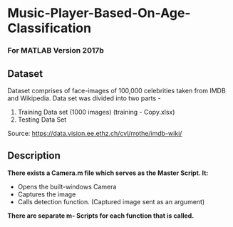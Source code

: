 # Music-Player-Based-On-Age-Classification

### For MATLAB Version 2017b 

## Dataset

Dataset comprises of face-images of 100,000 celebrities taken from IMDB
and Wikipedia.
Data set was divided into two parts -
1. Training Data set (1000 images) (training - Copy.xlsx)
2. Testing Data Set

Source: https://data.vision.ee.ethz.ch/cvl/rrothe/imdb-wiki/

## Description

**There exists a Camera.m file which serves as the Master Script. It:**
- Opens the built-windows Camera
- Captures the image
- Calls detection function. (Captured image sent as an argument)

**There are separate m- Scripts for each function that is called.**
